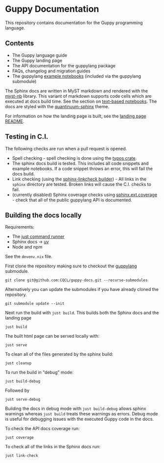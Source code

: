 # Guppy Documentation

This repository contains documentation for the Guppy programming language.

## Contents
* The Guppy language guide
* The Guppy landing page
* The API documentation for the guppylang package
* FAQs, changelog and migration guides
* The guppylang [example notebooks](https://github.com/CQCL/guppylang/tree/main/examples) (included via the guppylang submodule)

The Sphinx docs are written in MyST markdown and rendered with the [myst-nb](https://myst-nb.readthedocs.io/en/latest/) library. This variant of markdown supports code cells which are executed at docs build time. See the section on [text-based notebooks](https://myst-nb.readthedocs.io/en/latest/authoring/basics.html#text-based-notebooks). The docs are styled with the [quantinuum-sphinx](https://github.com/CQCL/quantinuum-sphinx) theme.

For information on how the landing page is built, see the [landing page README](https://github.com/CQCL/guppy-docs/blob/main/landing/README.md).

## Testing in C.I.

The following checks are run when a pull request is opened.

* Spell checking - spell checking is done using the [typos crate](https://github.com/crate-ci/typos).
* The sphinx docs build is tested. This includes all code snippets and example notebooks. If a code snippet throws an error, this will fail the docs build.
* Link checking (using the [sphinx-linkcheck builder](https://www.sphinx-doc.org/en/master/usage/configuration.html#options-for-the-linkcheck-builder)) - All links in the `sphinx` directory are tested. Broken links will cause the C.I. checks to fail.
* (currently disabled) Sphinx coverage checks using [sphinx.ext.coverage](https://www.sphinx-doc.org/en/master/usage/extensions/coverage.html) - check that all of the public guppylang API is documented.

## Building the docs locally

Requirements:
* The [just command runner](https://github.com/casey/just) 
* Sphinx docs -> [uv](https://docs.astral.sh/uv/getting-started/installation/)
* Node and npm

See the `devenv.nix` file.

First clone the repository making sure to checkout the [guppylang](https://github.com/CQCL/guppylang) submodule.

```shell
git clone git@github.com:CQCL/guppy-docs.git --recurse-submodules
```

Alternatively you can update the submodules if you have already cloned the repository.

```shell
git submodule update --init
```
Next run the build with `just build`. This builds both the Sphinx docs and the landing page

```shell
just build
```

The built html page can be served locally with:

```shell
just serve
```

To clean all of the files generated by the sphinx build:

```shell
just cleanup
```

To run the build in "debug" mode:

```shell
just build-debug
```

Followed by

```shell
just serve-debug
```

Building the docs in debug mode with `just build-debug` allows sphinx warnings whereas `just build` treats these warnings as errors. Debug mode is useful for debugging issues with the executed Guppy code in the docs.

To check the API docs coverage run:

```shell
just coverage
```

To check all of the links in the Sphinx docs run:

```shell
just link-check
```
